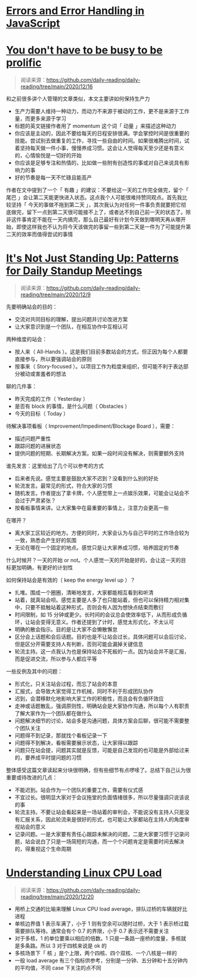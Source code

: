 # [Errors and Error Handling in JavaScript](https://blog.bitsrc.io/errors-and-error-handling-in-javascript-52d448b8183d)

# [You don't have to be busy to be prolific](https://thesephist.com/posts/momentum/)

> 阅读来源：https://github.com/daily-reading/daily-reading/tree/main/2020/12/16

和之前很多讲个人管理的文章类似，本文主要讲如何保持生产力

- 生产力需要人维持一种动力，而动力不来源于被动的工作，更不是来源于工作量，而更多来源于学习
- 标题的英文链接作者用了 momentum 这个词「 动量 」来描述这种动力
- 你应该是主动的，因此不要给每天的日程安排很满。学会掌控时间是很重要的技能。尝试别去做重复的工作，寻找一些自由的时间。如果很难腾出时间，试着坚持每天做一件小事，慢慢养成习惯。这会让人觉得每天至少还是有意义的，心情愉悦是一切好的开始
- 你应该是足够专注和热情的，比如做一些附有创造性的事或对自己来说具有影响力的事
- 好的节奏是每一天不忙碌且能高产

作者在文中提到了一个「 有趣 」的建议：不要给这一天的工作完全做完，留个「 尾巴 」会让第二天能更快进入状态。这点我个人可能很难持赞同观点。首先我比较坚持「 今天的事做不拖到第二天 」，其次我认为对任何一件事负责就要把它彻底做完，留下一点到第二天很可能接不上了，或者达不到自己前一天的状态了。除非这件事肯定不能在一天内搞完，那么自己最好有计划今天做到哪明天再从哪开始，即使这样我也不认为将今天该做完的事留一些到第二天是一件为了可能提升第二天的效率而值得尝试的事情

# [It's Not Just Standing Up: Patterns for Daily Standup Meetings](https://www.martinfowler.com/articles/itsNotJustStandingUp.html)

> 阅读来源：https://github.com/daily-reading/daily-reading/tree/main/2020/12/9

先要明确站会的目的：

- 交流对共同目标的理解，提出问题并讨论改进方案
- 让大家意识到是一个团队，在相互协作中互相认可

两种维度的站会：

- 按人来（ All-Hands ）。这是我们目前多数站会的方式，但正因为每个人都要直接参与，所以要强调站会的原则
- 按事来（ Story-focused ）。以项目工作为粒度来组织，但可能不利于表达部分被动或害羞者的想法

聊的几件事：

- 昨天完成的工作（ Yesterday ）
- 是否有 block 的事情，是什么问题（ Obstacles ）
- 今天的目标（ Today ）

待解决事项看板（ Improvement/Impediment/Blockage Board ），需要：

- 描述问题严重性
- 跟踪问题的进展状态
- 提供问题的短期、长期解决方案。如果一段时间没有解决，则需要额外支持

谁先发言：这里给出了几个可以参考的方式

- 后来者先说。感觉主要是鼓励大家不迟到？没看到什么别的好处
- 轮流发言。最常见的形式，符合大家的习惯
- 随机发言。作者提出了拿卡牌，个人感觉带上一点娱乐效果，可能会让站会不会过于严肃紧张？
- 按看板事情来讲。让大家集中在最重要的事情上，注意力会更高一些

在哪开？

- 离大家工区较近的地方。方便的同时，大家会认为与自己平时的工作场合较为一致，熟悉会产生好的氛围
- 无论在哪在一个固定的地点。感觉只是让大家养成习惯，培养固定的节奏

什么时候开？一天的开始 or not。个人感觉一天的开始是好的，会让这一天的目标更加明确，有更好的计划性

如何保持站会是有效的（ keep the energy level up ）？

- 扎堆。围成一个圈圈，清晰地发言，大家都能相互看到和听清
- 站着，就真站会呗。感觉主要是人多了也只能站着，但也可以保持精力相对集中，只要不抵触站着这种形式，否则会有人因为想快点结束而敷衍
- 时间限制，如 15 分钟或更少。长时间的会议总会使效率低下，从而形成负循环，让站会变得无意义。作者还提到了计时，感觉太形式化，不太认可
- 明确的散会指示。目的是让大家不会懒散懈怠
- 区分会上话题和会后话题。目的也是不让站会过长，具体问题可以会后讨论，但是区分开需要支持人有判断，否则可能会漏掉关键信息
- 轮流主持。这一点我认为也是保持站会不死板的一点。因为站会并不是汇报，而是促进交流，所以参与人都应平等

一些反例及其中的问题：

- 形式化，只关注站会过程，而忘了站会的本意
- 汇报式，会导致大家觉得工作机械，同时不利于形成团队协作
- 迟到，会潜移默化地影响大家工作的积极性，而且会有负循环效应
- 走神或话题散乱，强调原则性，明确站会是大家协作沟通，所以每个人有职责了解大家作为一个团队都在做什么
- 问题解决细节的讨论，站会多是沟通问题，具体方案会后聊，很可能不需要整个团队关注
- 问题得不到记录，那就找个看板记录一下
- 问题得不到解决，看板需要展示状态，让大家得以跟踪
- 问题只在站会提，问题其实就是反馈，可能是自己发现的也可能是外部给过来的，要养成平时提问题的习惯

整体感受这篇文章读起来分块很明确，但有些细节有点啰嗦了。总结下自己认为很重要或待改进的几点：

- 不能迟到。站会作为一个团队的重要工作，需要有仪式感
- 不宜过长。很明显大家对于会议拖堂的负面情绪很多，所以尽量强调只说该说的事
- 轮流主持。不要让站会看起来是一场站着的审判会，不能说没有主持人只是没有汇报关系，因此轮流来是很好的形式，也可能让大家都站在主持人的角度审视站会的意义
- 记录问题。一是大家要有责任心跟踪未解决的问题，二是大家要习惯于记录问题，站会说白了只是一场简短的沟通，而一个个问题肯定是需要时间去解决的，得重视这个生命周期

# [Understanding Linux CPU Load](https://scoutapm.com/blog/understanding-load-averages)

> 阅读来源：https://github.com/daily-reading/daily-reading/tree/main/2020/12/20

- 用桥上交通的比喻来理解 Linux CPU load average，排队过桥的车辆就好比进程
- 单核边界值 1 表示车满了，小于 1 则有空余可以随时过桥，大于 1 表示桥过载需要排队等待。通常会有个 0.7 的界限，小于 0.7 表示还不需要关注
- 对于多核，1 的单位要乘以相应的倍数。1 只是一条路一座桥的度量，多核就是多条路。所以 3 对于四核来说是 ok 的
- 多核场景下「 核 」是个上限，两个四核、四个双核、一个八核是一样的
- 一般 load average 有三个指标供参考，分别是一分钟、五分钟和十五分钟内的平均值，不同 case 下关注的点不同
